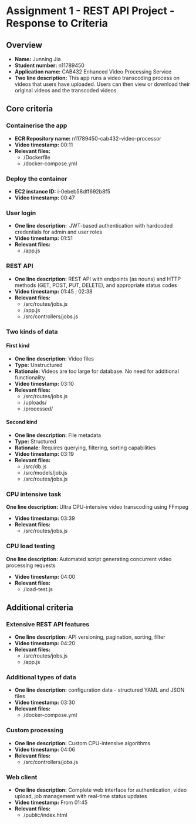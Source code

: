Assignment 1 - REST API Project - Response to Criteria
================================================

Overview
------------------------------------------------

- **Name:** Junning Jia 
- **Student number:** n11789450 
- **Application name:** CAB432 Enhanced Video Processing Service 
- **Two line description:** This app runs a video transcoding process on videos that users have uploaded. 
Users can then view or download their original videos and the transcoded videos. 


Core criteria 
------------------------------------------------

### Containerise the app

- **ECR Repository name:** n11789450-cab432-video-processor
- **Video timestamp:** 00:11
- **Relevant files:**
    - /Dockerfile 
    - /docker-compose.yml 

### Deploy the container

- **EC2 instance ID:** i-0ebeb58dff692b8f5
- **Video timestamp:** 00:47

### User login

- **One line description:**  JWT-based authentication with hardcoded credentials for admin and user roles 
- **Video timestamp:** 01:51
- **Relevant files:**
    - /app.js 

### REST API

- **One line description:** REST API with endpoints (as nouns) and HTTP methods (GET, POST, PUT, DELETE), and appropriate status codes
- **Video timestamp:** 01:45 ; 02:38
- **Relevant files:**
    - /src/routes/jobs.js 
    - /app.js  
    - /src/controllers/jobs.js 

### Two kinds of data

#### First kind

- **One line description:** Video files
- **Type:** Unstructured
- **Rationale:** Videos are too large for database.  No need for additional functionality.
- **Video timestamp:** 03:10
- **Relevant files:**
    - /src/routes/jobs.js 
    - /uploads/ 
    - /processed/ 

#### Second kind

- **One line description:** File metadata
- **Type:** Structured
- **Rationale:** Requires querying, filtering, sorting capabilities
- **Video timestamp:** 03:19
- **Relevant files:**
    - /src/db.js 
    - /src/models/job.js 
    - /src/routes/jobs.js 

### CPU intensive task

 **One line description:** Ultra CPU-intensive video transcoding using FFmpeg
- **Video timestamp:** 03:39
- **Relevant files:**
    - /src/routes/jobs.js 

### CPU load testing

 **One line description:** Automated script generating concurrent video processing requests
- **Video timestamp:** 04:00
- **Relevant files:**
    - /load-test.js 

Additional criteria
------------------------------------------------

### Extensive REST API features

- **One line description:** API versioning, pagination, sorting, filter
- **Video timestamp:** 04:20
- **Relevant files:**
    - /src/routes/jobs.js 
    - /app.js

### Additional types of data

- **One line description:** configuration data - structured YAML and JSON files 
- **Video timestamp:** 03:30
- **Relevant files:**
    - /docker-compose.yml 

### Custom processing

- **One line description:** Custom CPU-intensive algorithms
- **Video timestamp:** 04:06
- **Relevant files:**
    - /src/controllers/jobs.js

### Web client 

- **One line description:** Complete web interface for authentication, video upload, job management with real-time status updates 
- **Video timestamp:** From 01:45
- **Relevant files:**
    - /public/index.html 
 